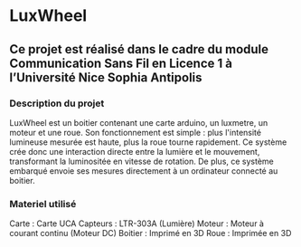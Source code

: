 # LuxWheel

## Ce projet est réalisé dans le cadre du module Communication Sans Fil en Licence 1 à l’Université Nice Sophia Antipolis


### Description du projet

LuxWheel est un boitier contenant une carte arduino, un luxmetre, un moteur et une roue.
Son fonctionnement est simple : plus l'intensité lumineuse mesurée est haute, plus la roue tourne rapidement.
Ce système crée donc une interaction directe entre la lumière et le mouvement, transformant la luminositée en vitesse de rotation.
De plus, ce système embarqué envoie ses mesures directement à un ordinateur connecté au boitier.

### Materiel utilisé

Carte : Carte UCA 
Capteurs : LTR-303A (Lumière)
Moteur : Moteur à courant continu (Moteur DC)
Boitier : Imprimé en 3D
Roue : Imprimée en 3D
